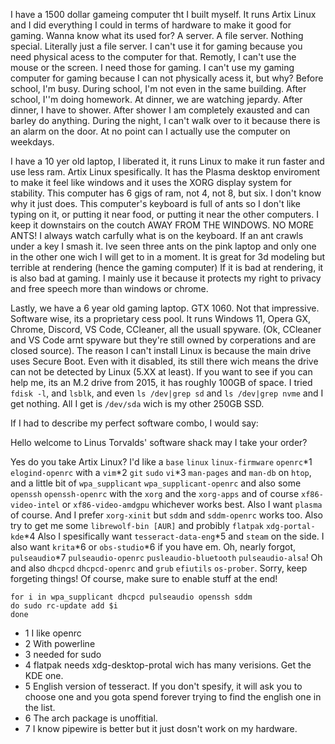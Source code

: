 I have a 1500 dollar gameing computer tht I built myself.
It runs Artix Linux and I did everything I could in terms of hardware
to make it good for gaming. Wanna know what its used for? A server.
A file server. Nothing special. Literally just a file server.
I can't use it for gaming because you need physical acess to the computer for that.
Remotly, I can't use the mouse or the screen. I need those for gaming.
I can't use my gaming computer for gaming because I can not physically acess it,
but why? Before school, I'm busy. During school, I'm not even in the same building.
After school, I''m doing homework. At dinner, we are watching jepardy. After dinner,
I have to shower. After shower I am completely exausted and can barley do anything.
During the night, I can't walk over to it because there is an alarm on the door.
At no point can I actually use the computer on weekdays.

I have a 10 yer old laptop, I liberated it, it runs Linux to make it run
faster and use less ram. Artix Linux spesifically. It has the Plasma desktop
enviroment to make it feel like windows and it uses the XORG display system for stability.
This computer has 6 gigs of ram, not 4, not 8, but six. I don't know why it just does.
This computer's keyboard is full of ants so I don't like typing on it, or putting it near food,
or putting it near the other computers. I keep it downstairs on the coutch AWAY FROM THE WINDOWS.
NO MORE ANTS! I always watch carfully what is on the keyboard. If an ant crawls under a key I smash it.
Ive seen three ants on the pink laptop and only one in the other one wich I will get to in a moment.
It is great for 3d modeling but terrible at rendering (hence the gaming computer)
If it is bad at rendering, it is also bad at gaming. I mainly use it because it protects my right
to privacy and free speech more than windows or chrome.

Lastly, we have a 6 year old gaming laptop. GTX 1060. Not that impressive.
Software wise, its a proprietary cess pool. It runs Windows 11, Opera GX, Chrome, Discord,
VS Code, CCleaner, all the usuall spyware. (Ok, CCleaner and VS Code arnt spyware but they're
still owned by corperations and are closed source). The reason I can't install Linux is because
the main drive uses Secure Boot. Even with it disabled, its still there wich means the drive can
not be detected by Linux (5.XX at least). If you want to see if you can help me, its an M.2 drive
from 2015, it has roughly 100GB of space. I tried `fdisk -l`, and `lsblk`, and even `ls /dev|grep sd`
and `ls /dev|grep nvme` and I get nothing. All I get is `/dev/sda` wich is my other 250GB SSD.

If I had to describe my perfect software combo, I would say:

Hello welcome to Linus Torvalds' software shack may I take your order?

Yes do you take Artix Linux? I'd like a
    `base` `linux` `linux-firmware` `openrc`\*1 `elogind-openrc` with a
    `vim`\*2 `git` `sudo` `vi`\*3 `man-pages` and `man-db` on `htop`, and a little bit of
    `wpa_supplicant` `wpa_supplicant-openrc` and also some `openssh` `openssh-openrc`
    with the `xorg` and the `xorg-apps` and of course `xf86-video-intel` or `xf86-video-amdgpu`
    whichever works best. Also I want `plasma` of course.
    And I prefer `xorg-xinit` but `sddm` and `sddm-openrc` works too.
    Also try to get me some `librewolf-bin [AUR]` and probibly `flatpak` `xdg-portal-kde`\*4
    Also I spesifically want `tesseract-data-eng`\*5 and `steam` on the side.
    I also want `krita`\*6 or `obs-studio`\*6  if you have em.
    Oh, nearly forgot, `pulseaudio`\*7 `pulseaudio-openrc` `pusleaudio-bluetooth` `pulseaudio-alsa`!
    Oh and also `dhcpcd` `dhcpcd-openrc` and `grub` `efiutils` `os-prober`. Sorry, keep forgeting things!
    Of course, make sure to enable stuff at the end!
    
    for i in wpa_supplicant dhcpcd pulseaudio openssh sddm
    do sudo rc-update add $i
    done
    

- 1 I like openrc
- 2 With powerline
- 3 needed for sudo
- 4 flatpak needs xdg-desktop-protal wich has many verisions. Get the KDE one.
- 5 English version of tesseract. If you don't spesify, it will ask you to choose one
and you gota spend forever trying to find the english one in the list.
- 6 The arch package is unoffitial.
- 7 I know pipewire is better but it just dosn't work on my hardware.

